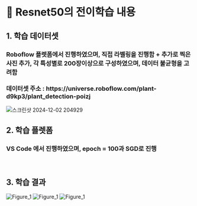 # 📘 Resnet50의 전이학습 내용
<h2> 1. 학습 데이터셋 </h2>
<h3> Roboflow 플렛폼에서 진행하였으며, 직접 라벨링을 진행함 + 추가로 찍은 사진 추가, 각 특성별로 200장이상으로 구성하였으며, 데이터 불균형을 고려함 <br>
<br>데이터셋 주소 : https://universe.roboflow.com/plant-d9kp3/plant_detection-poizj</h3> 

![스크린샷 2024-12-02 204929](https://github.com/user-attachments/assets/b615fcfd-cbc9-4675-a0f7-da71058fe5db)

<h2> 2. 학습 플렛폼 </h2>
<h3> VS Code 에서 진행하였으며, epoch = 100과 SGD로 진행 </h3> <br>

<h2> 3. 학습 결과 </h2>

![Figure_1](https://github.com/user-attachments/assets/d20e9b36-e816-4b91-ac25-179f1be2f77d)
![Figure_1](https://github.com/user-attachments/assets/29367827-376b-413f-8d8f-cce62ab3c55e)
![Figure_1](https://github.com/user-attachments/assets/27fba0d1-5c14-4a2f-a3ab-a1ee2842ec84)
